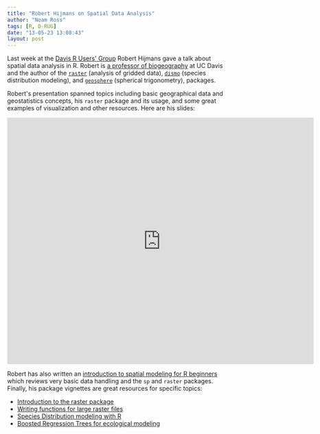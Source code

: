 ```yaml
---
title: "Robert Hijmans on Spatial Data Analysis"
author: "Noam Ross"
tags: [R, D-RUG]
date: "13-05-23 13:08:43"
layout: post
--- 
```



Last week at the [Davis R Users'
Group](http://www.noamross.net/davis-r-users-group.html) Robert Hijmans
gave a talk about spatial data analysis in R. Robert is [a professor of
biogeography](http://scholar.google.com/citations?user=NWdPabcAAAAJ&hl=en)
at UC Davis and the author of the
[`raster`](http://cran.r-project.org/web/packages/raster/) (analysis of
gridded data), [`dismo`](http://cran.r-project.org/web/packages/dismo/)
(species distribution modeling), and
[`geosphere`](http://cran.r-project.org/web/packages/geosphere/)
(spherical trigonometry), packages.

Robert's presentation spanned topics including basic geographical data
and geostatistics concepts, his `raster` package and its usage, and some
great examples of visualization and other resources. Here are his
slides:

<iframe src="http://www.slideshare.net/slideshow/embed_code/22149457" width="714" height="575" frameborder="0" marginwidth="0" marginheight="0" scrolling="no"></iframe>

Robert has also written an [introduction to spatial modeling for R
beginners](http://dl.dropbox.com/u/3356641/blogstuff/Introduction%20to%20spatial%20data%20handling%20in%20R.pdf)
which reviews very basic data handling and the `sp` and `raster`
packages. Finally, his package vignettes are great resources for specific
topics:

-   [Introduction to the raster
    package](http://cran.r-project.org/web/packages/raster/vignettes/Raster.pdf)
-   [Writing functions for large raster
    files](http://cran.r-project.org/web/packages/raster/vignettes/functions.pdf)
-   [Species Distribution modeling with
    R](http://cran.r-project.org/web/packages/dismo/vignettes/sdm.pdf)
-   [Boosted Regression Trees for ecological
    modeling](http://cran.r-project.org/web/packages/dismo/vignettes/brt.pdf)
